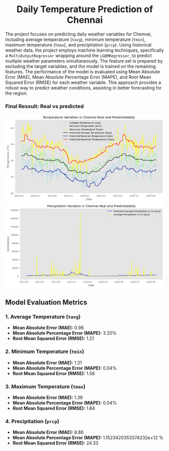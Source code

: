 <h1 align="center">Daily Temperature Prediction of Chennai </h1>


The project focuses on predicting daily weather variables for Chennai, including average temperature (`tavg`), minimum temperature (`tmin`), maximum temperature (`tmax`), and precipitation (`prcp`). Using historical weather data, the project employs machine learning techniques, specifically a `MultiOutputRegressor` wrapping around the `LGBMRegressor`, to predict multiple weather parameters simultaneously. The feature set is prepared by excluding the target variables, and the model is trained on the remaining features. The performance of the model is evaluated using Mean Absolute Error (MAE), Mean Absolute Percentage Error (MAPE), and Root Mean Squared Error (RMSE) for each weather variable. This approach provides a robust way to predict weather conditions, assisting in better forecasting for the region.

### Final Ressult: Real vs predicted 
<img src="temperature real vs pred.png" alt="Alt Text" width="1000"/>
<img src="precipitation real vs pred.png" alt="Alt Text" width="1000"/>


## Model Evaluation Metrics

### 1. **Average Temperature (`tavg`)**
- **Mean Absolute Error (MAE):** 0.96
- **Mean Absolute Percentage Error (MAPE):** 3.20%
- **Root Mean Squared Error (RMSE):** 1.21

### 2. **Minimum Temperature (`tmin`)**
- **Mean Absolute Error (MAE):** 1.31
- **Mean Absolute Percentage Error (MAPE):** 0.04%
- **Root Mean Squared Error (RMSE):** 1.58

### 3. **Maximum Temperature (`tmax`)**
- **Mean Absolute Error (MAE):** 1.39
- **Mean Absolute Percentage Error (MAPE):** 0.04%
- **Root Mean Squared Error (RMSE):** 1.84

### 4. **Precipitation (`prcp`)**
- **Mean Absolute Error (MAE):** 8.86
- **Mean Absolute Percentage Error (MAPE):** 1.1523420353374232e+12 %
- **Root Mean Squared Error (RMSE):** 24.33

